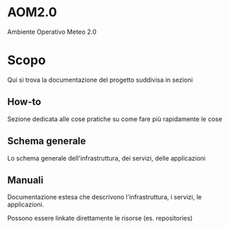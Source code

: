 # AOM2.0
Ambiente Operativo Meteo 2.0

# Scopo
Qui si trova la documentazione del progetto suddivisa in sezioni

## How-to
Sezione dedicata alle cose pratiche su come fare più rapidamente le cose

## Schema generale
Lo schema generale dell'infrastruttura, dei servizi, delle applicazioni

## Manuali
Documentazione estesa che descrivono l'infrastruttura, i servizi, le applicazioni.

Possono essere linkate direttamente le risorse (es. repositories)

